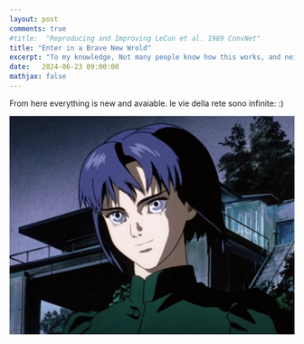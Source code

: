 ```yaml
---
layout: post
comments: true
#title:  "Reproducing and Improving LeCun et al. 1989 ConvNet"
title: "Enter in a Brave New Wrold"
excerpt: "To my knowledge, Not many people know how this works, and neither do I. I am just happy that it works"
date:   2024-06-23 09:00:00
mathjax: false
---
```


<style>
.post-header h1 {
    font-size: 35px;
}
.post pre,
.post code {
    background-color: #fcfcfc;
    font-size: 13px; /* make code smaller for this post... */
}
</style>

From here everything is new and avaiable. le vie della rete sono infinite: :) 

<img src='assets/ghostintheshell.png'>